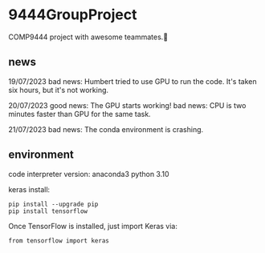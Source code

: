 # 9444GroupProject
COMP9444 project with awesome teammates.🫡

## news 
19/07/2023
bad news: Humbert tried to use GPU to run the code. It's taken six hours, but it's not working.

20/07/2023
good news: The GPU starts working!
bad news: CPU is two minutes faster than GPU for the same task.

21/07/2023
bad news: The conda environment is crashing.

## environment
code interpreter version: 
anaconda3 python 3.10

keras install:
```
pip install --upgrade pip
pip install tensorflow
```

Once TensorFlow is installed, just import Keras via:
```
from tensorflow import keras
```

